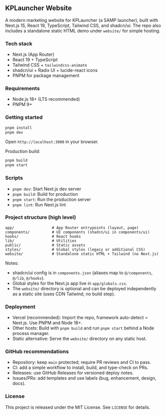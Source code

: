 ## KPLauncher Website

A modern marketing website for KPLauncher (a SAMP launcher), built with Next.js 15, React 19, TypeScript, Tailwind CSS, and shadcn/ui. The repo also includes a standalone static HTML demo under `website/` for simple hosting.

### Tech stack
- Next.js (App Router)
- React 19 + TypeScript
- Tailwind CSS + `tailwindcss-animate`
- shadcn/ui + Radix UI + lucide-react icons
- PNPM for package management

### Requirements
- Node.js 18+ (LTS recommended)
- PNPM 9+

### Getting started
```bash
pnpm install
pnpm dev
```
Open `http://localhost:3000` in your browser.

Production build:
```bash
pnpm build
pnpm start
```

### Scripts
- `pnpm dev`: Start Next.js dev server
- `pnpm build`: Build for production
- `pnpm start`: Run the production server
- `pnpm lint`: Run Next.js lint

### Project structure (high level)
```
app/                 # App Router entrypoints (layout, page)
components/          # UI components (shadcn/ui in components/ui)
hooks/               # React hooks
lib/                 # Utilities
public/              # Static assets
styles/              # Global styles (legacy or additional CSS)
website/             # Standalone static HTML + Tailwind (no Next.js)
```

Notes:
- shadcn/ui config is in `components.json` (aliases map to `@/components`, `@/lib`, `@/hooks`).
- Global styles for the Next.js app live in `app/globals.css`.
- The `website/` directory is optional and can be deployed independently as a static site (uses CDN Tailwind, no build step).

### Deployment
- Vercel (recommended): Import the repo, framework auto-detect = Next.js. Use PNPM and Node 18+.
- Other hosts: Build with `pnpm build` and run `pnpm start` behind a Node process manager.
- Static alternative: Serve the `website/` directory on any static host.

### GitHub recommendations
- Repository: keep `main` protected; require PR reviews and CI to pass.
- CI: add a simple workflow to install, build, and type-check on PRs.
- Releases: use GitHub Releases for versioned deploy notes.
- Issues/PRs: add templates and use labels (bug, enhancement, design, docs).

### License
This project is released under the MIT License. See `LICENSE` for details.


